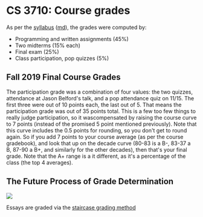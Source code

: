 CS 3710: Course grades
======================

As per the [syllabus](syllabus.html) ([md](syllabus.md)), the grades were computed by:

- Programming and written assignments (45%)
- Two midterms (15% each)
- Final exam (25%)
- Class participation, pop quizzes (5%)

## Fall 2019 Final Course Grades

The participation grade was a combination of four values: the two
quizzes, attendance at Jason Belford's talk, and a pop attendance quiz
on 11/15.  The first three were out of 10 points each, the last out
of 5.  That means the participation grade was out of 35 points total.
This is a few too few things to really judge participation, so it
wascompensated by raising the course curve to 7 points (instead of the
promised 5 point mentioned previously).  Note that this curve includes
the 0.5 points for rounding, so you don't get to round again.  So if
you add 7 points to your course average (as per the course gradebook),
and look that up on the decade curve (80-83 is a B-, 83-37 a B, 87-90
a B+, and similarly for the other decades), then that's your final
grade.  Note that the A+ range is a it different, as it's a percentage
of the class (the top 4 averages).



## The Future Process of Grade Determination

![](../images/magic-8-ball.png)

Essays are graded via the [staircase grading method](https://www.flickr.com/photos/ragesoss/2159598710)
